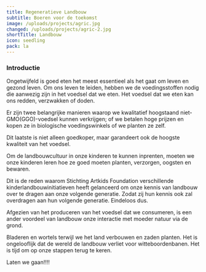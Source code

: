 ```yaml
---
title: Regeneratieve Landbouw
subtitle: Boeren voor de toekomst
image: /uploads/projects/agric.jpg
changed: /uploads/projects/agric-2.jpg
shortTitle: Landbouw
icon: seedling
pack: la
---
```

### Introductie

Ongetwijfeld is goed eten het meest essentieel als het gaat om leven en gezond leven. Om ons leven te leiden, hebben we de voedingsstoffen nodig die aanwezig zijn in het voedsel dat we eten. Het voedsel dat we eten kan ons redden, verzwakken of doden.

Er zijn twee belangrijke manieren waarop we kwalitatief hoogstaand niet-GMO(GGO)-voedsel kunnen verkrijgen; of we betalen hoge prijzen en kopen ze in biologische voedingswinkels of we planten ze zelf.

Dit laatste is niet alleen goedkoper, maar garandeert ook de hoogste kwaliteit van het voedsel.

Om de landbouwcultuur in onze kinderen te kunnen inprenten, moeten we onze kinderen leren hoe ze goed moeten planten, verzorgen, oogsten en bewaren.

Dit is de reden waarom Stichting Artkids Foundation verschillende kinderlandbouwinitiatieven heeft gelanceerd om onze kennis van landbouw over te dragen aan onze volgende generatie. Zodat zij hun kennis ook zal overdragen aan hun volgende generatie. Eindeloos dus.

Afgezien van het produceren van het voedsel dat we consumeren, is een ander voordeel van landbouw onze interactie met moeder natuur via de grond.

Bladeren en wortels terwijl we het land verbouwen en zaden planten. Het is ongelooflijk dat de wereld de landbouw verliet voor witteboordenbanen. Het is tijd om op onze stappen terug te keren.

Laten we gaan!!!!
